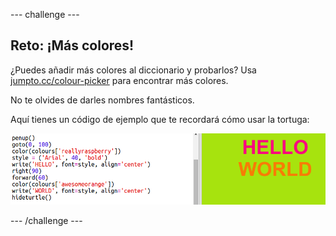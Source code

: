 --- challenge ---
## Reto: ¡Más colores!

¿Puedes añadir más colores al diccionario y probarlos? Usa <a href="http://jumpto.cc/colour-picker" target="_blank">jumpto.cc/colour-picker</a> para encontrar más colores. 

No te olvides de darles nombres fantásticos. 

Aquí tienes un código de ejemplo que te recordará cómo usar la tortuga:

![screenshot](images/colourful-challenge1.png)






--- /challenge ---